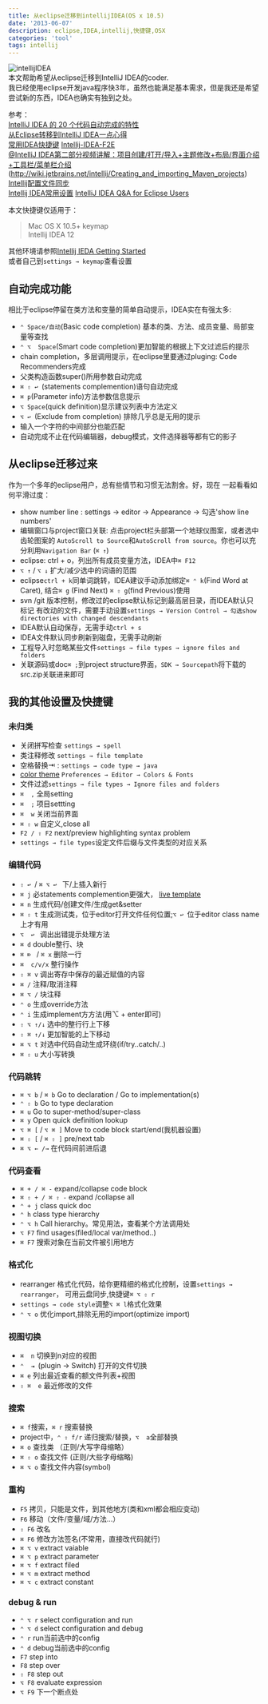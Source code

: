 ```yaml
---
title: 从eclipse迁移到intellijIDEA(OS x 10.5)
date: '2013-06-07'
description: eclipse,IDEA,intellij,快捷键,OSX
categories: 'tool'
tags: intellij
---
```

![intellijIDEA](http://farm8.staticflickr.com/7287/8977180999_271d543e62.jpg)  
本文帮助希望从eclipse迁移到IntelliJ IDEA的coder.  
我已经使用eclipse开发java程序快3年，虽然也能满足基本需求，但是我还是希望尝试新的东西，IDEA也确实有独到之处。  

参考：  
[IntelliJ IDEA 的 20 个代码自动完成的特性](http://www.oschina.net/question/12_70799)  
[从Eclipse转移到IntelliJ IDEA一点心得](http://www.ituring.com.cn/article/37792)  
[常用IDEA快捷键](http://www.colorfuldays.org/program/idea_keymap/)
[Intellij-IDEA-F2E](https://github.com/damao/Intellij-IDEA-F2E)  
[@IntelliJ IDEA第二部分视频讲解：项目创建/打开/导入+主题修改+布局/界面介绍+工具栏/菜单栏介绍](http://www.youmeek.com/intellij-idea-part-ii-ui/)
(http://wiki.jetbrains.net/intellij/Creating_and_importing_Maven_projects)  
[Intellij配置文件同步](http://willerce.com/post/intellij-idea-config-sync)  
[Intellij IDEA常用设置](http://www.myexception.cn/program/1032108.html)
[IntelliJ IDEA Q&A for Eclipse Users](http://www.jetbrains.com/idea/documentation/migration_faq.html)  

本文快捷键仅适用于：  
> Mac OS X 10.5+ keymap  
> Intellij IDEA 12  

其他环境请参照[Intellij IEDA Getting Started](http://www.jetbrains.com/idea/documentation/index.jsp)  
或者自己到`settings → keymap`查看设置  

## 自动完成功能
相比于eclipse停留在类方法和变量的简单自动提示，IDEA实在有强太多:  


* `⌃ Space/自动`(Basic code completion) 基本的类、方法、成员变量、局部变量等查找
* `⌃ ⌥  Space`(Smart code completion)更加智能的根据上下文过滤后的提示
* chain completion，多层调用提示，在eclipse里要通过pluging: Code Recommenders完成
* 父类构造函数super()所用参数自动完成
* `⌘ ⇧ ↩ `(statements complemention)语句自动完成
* `⌘ p`(Parameter info)方法参数信息提示
* `⌥ Space`(quick definition)显示建议列表中方法定义
* `⌥ ↩ `(Exclude from completion) 排除几乎总是无用的提示
* 输入一个字符的中间部分也能匹配
* 自动完成不止在代码编辑器，debug模式，文件选择器等都有它的影子

## 从eclipse迁移过来

作为一个多年的eclipse用户，总有些情节和习惯无法割舍。好，现在
一起看看如何平滑过度：  

* show number line : settings → editor → Appearance → 勾选'show line numbers'
* 编辑窗口与project窗口关联: 点击project栏头部第一个地球仪图案，或者选中齿轮图案的
`AutoScroll to Source`和`AutoScroll from source`。你也可以充分利用`Navigation Bar`
(`⌘ ↑`)
* eclipse: ctrl + o，列出所有成员变量方法，IDEA中`⌘ F12`
* `⌥ ↑` / `⌥ ↓` 扩大/减少选中的词语的范围
* eclipse`ctrl + k`同单词跳转，IDEA建议手动添加绑定`⌘ ⌃ k`(Find Word at Caret),
结合`⌘ g` (Find Next) `⌘ ⇧ g`(find Previous)使用
* svn /git 版本控制，修改过的eclipse默认标记到最高层目录，而IDEA默认只标记
有改动的文件，需要手动设置`settings → Version Control → 勾选show directories with
changed descendants`
* IDEA默认自动保存，无需手动`ctrl + s`
* IDEA文件默认同步刷新到磁盘，无需手动刷新
* 工程导入时忽略某些文件`settings → file types → ignore files and folders`
* 关联源码或doc`⌘ ;`到project structure界面，`SDK → Sourcepath`将下载的src.zip关联进来即可


## 我的其他设置及快捷键

### 未归类
* 关闭拼写检查 `settings → spell`
* 类注释修改  `settings → file template`
* 空格替换⇥ : `settings → code type → java` 
* [color theme](https://github.com/jkaving/intellij-colors-solarized)
`Preferences → Editor → Colors & Fonts`
* 文件过滤`settings → file types → Ignore files and folders`
* `⌘  ,`     全局setting
* `⌘  ;`     项目settting
* `⌘  w`    关闭当前界面
* `⌘ ⇧ w`   自定义,close all
* `F2 / ⇧ F2` next/preview highlighting syntax problem
* `settings → file types`设定文件后缀与文件类型的对应关系

### 编辑代码

* `⇧ ↩ `/ `⌘ ⌥ ↩ ` 下/上插入新行
* `⌘ j`    必statements complemention更强大， [live template](http://ooxx.me/intellij-idea-live-template.orz)
* `⌘ n`    生成代码/创建文件/生成get&setter
* `⌘ ⇧ t`  生成测试类，位于editor打开文件任何位置;`⌥ ↩ `位于editor class name上才有用
* `⌥  ↩ `    调出出错提示处理方法
* `⌘ d`      double整行、块
* `⌘ ⌦ ` / `⌘ x` 删除一行
* `⌘  c/v/x` 整行操作
* `⇧ ⌘ v`    调出寄存中保存的最近赋值的内容
* `⌘ /`      注释/取消注释
* `⌘ ⌥ /`    块注释
* `⌃ o`      生成override方法
* `⌃ i`      生成implement方方法(用⌥ + enter即可)
* `⇧ ⌥ ↑/↓` 选中的整行行上下移
* `⇧ ⌘ ↑/↓` 更加智能的上下移动
* `⌘ ⌥ t`   对选中代码自动生成环绕(if/try..catch/..)
* `⌘ ⇧ u` 大小写转换

### 代码跳转
* `⌘ ⌥ b` / `⌘ b` Go to declaration / Go to implementation(s)
* `⌃ ⇧ b` Go to type declaration
* `⌘ u`  Go to super-method/super-class
* `⌘ y`  Open quick definition lookup
* `⌥ ⌘ [` / `⌥ ⌘ ]` Move to code block start/end(我机器设置)
* `⌘ ⇧ [` / `⌘ ⇧ ]` pre/next tab
* `⌘ ⌥ ← /→` 在代码间前进后退

### 代码查看
* `⌘ + / ⌘ -` expand/collapse code block
* `⌘ ⇧ + / ⌘ ⇧ -` expand /collapse all
* `⌃ + j` class quick doc  
* `⌃ h` class type hierarchy
* `⌃ ⌥ h` Call hierarchy。常见用法，查看某个方法调用处
* `⌥ F7` find usages(filed/local var/method..)
* `⌘ F7` 搜索对象在当前文件被引用地方

### 格式化
* rearranger 格式化代码，给你更精细的格式化控制，设置`settings → rearranger`，
可用云盘同步,快捷键`⌘ ⌥ ⇧ r`
* `settings → code style`调整`⌥ ⌘ l`格式化效果
* `⌃ ⌥ o` 优化import,排除无用的import(optimize import)

### 视图切换

* `⌘  n`   切换到n对应的视图
* `⌃  ⇥ `(plugin → Switch) 打开的文件切换
* `⌘ e`  列出最近查看的额文件列表+视图
* `⇧ ⌘  e` 最近修改的文件

### 搜索

* `⌘ f`搜索，`⌘ r` 搜索替换
* project中，`⌃ ⇧ f/r` 递归搜索/替换，`⌥  a`全部替换
* `⌘ o`    查找类 （正则/大写字母缩略）
* `⌘ ⇧ o`  查找文件 (正则/大些字母缩略)
* `⌘ ⌥ o`  查找文件内容(symbol)

### 重构  
* `F5` 拷贝，只能是文件，到其他地方(类和xml都会相应变动)
* `F6` 移动（文件/变量/域/方法...）
* `⇧ F6`   改名
* `⌘ F6`   修改方法签名(不常用，直接改代码就行)
* `⌘ ⌥ v`  extract vaiable
* `⌘ ⌥ p`  extract parameter
* `⌘ ⌥ f`  extract filed
* `⌘ ⌥ m`  extract method
* `⌘ ⌥ c`  extract constant

### debug & run

* `⌃ ⌥ r` select configuration and run
* `⌃ ⌥ d` select configuration and debug
* `⌃ r`   run当前选中的config
* `⌃ d`   debug当前选中的config
* `F7`  step into
* `F8`  step over
* `⇧ F8` step out
* `⌥ F8` evaluate expression
* `⌥ F9` 下一个断点处



